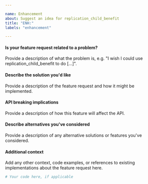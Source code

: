 ```yaml
---

name: Enhancement
about: Suggest an idea for replication_child_benefit
title: "ENH:"
labels: "enhancement"

---
```


#### Is your feature request related to a problem?

Provide a description of what the problem is, e.g. "I wish I could use
replication_child_benefit to do [...]".

#### Describe the solution you'd like

Provide a description of the feature request and how it might be implemented.

#### API breaking implications

Provide a description of how this feature will affect the API.

#### Describe alternatives you've considered

Provide a description of any alternative solutions or features you've considered.

#### Additional context

Add any other context, code examples, or references to existing implementations about
the feature request here.

```python
# Your code here, if applicable
```
